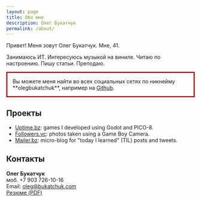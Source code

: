 ```yaml
---
layout: page
title: Обо мне
description: Олег Букатчук
permalink: /about/
---
```


<p>Привет! Меня зовут Олег Букатчук. Мне, 41.</p>
<p>Занимаюсь ИТ. Интересуюсь музыкой на виниле. Читаю по настроению. Пишу статьи. Преподаю. </p>

<p style="border:3px; border-style:solid; border-color:#a00000; padding: 1em;">
Вы можете меня найти во всех социальных сетях по никнейму **olegbukatchuk**, например на <a href="https://github.com/olegbukatchuk">Github</a>.
</p>

<!-- I started this site to tell the story of my tech journey. I believe in
**technology that is open, enabling, and life-giving**. I aspire to usher that
potential&mdash;even for just a tiny bit. But, there is still a long way to go,
and this site records my progress.

Here, you'll find some of my **thoughts, works, and notes** on software
development, machine learning, and research. I hope you'll spend a nice time
here, so go grab yourself a coffee and feel free to look around!

<p style="border:3px; border-style:solid; border-color:#a00000; padding: 1em;">
<b>Short background</b><br>
Lj Miranda specializes in natural language processing with over five years of
experience in consulting, open-source development, and research. He helped
maintain notable open-source libraries such as spaCy and Pyswarms. He dabbles
in game development during his free time.
</p> -->

## Проекты

- [Uptime.bz](https://uptime.bz): games I developed using Godot and PICO-8.
- [Followers.vc](https://followers.vc): photos taken using a Game Boy Camera.
- [Mailer.bz](https://mailer.bz): micro-blog for "today I learned" (TIL) posts and tweets.

## Контакты

**Олег Букатчук**  
моб. +7 903 726-10-16<br>
Email: oleg@bukatchuk.com<br>
[Резюме (PDF)](https://storage.googleapis.com/ljvmiranda/cv.pdf)


